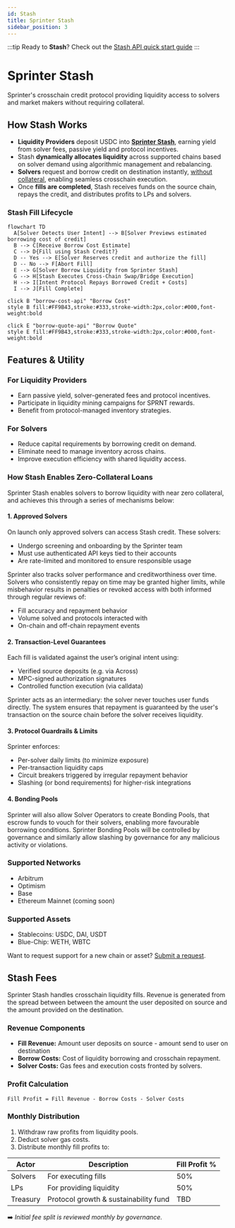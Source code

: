 ```yaml
---
id: Stash
title: Sprinter Stash
sidebar_position: 3
---
```


:::tip
Ready to **Stash**? Check out the [Stash API quick start guide](use-stash)
:::

# Sprinter Stash

Sprinter's crosschain credit protocol providing liquidity access to solvers and market makers without requiring collateral.

## How Stash Works

- **Liquidity Providers** deposit USDC into **[Sprinter Stash](https://app.sprinter.tech)**, earning yield from solver fees, passive yield and protocol incentives.
- Stash **dynamically allocates liquidity** across supported chains based on solver demand using algorithmic management and rebalancing.
- **Solvers** request and borrow credit on destination instantly, [without collateral](#how-stash-enables-zero-collateral-loans), enabling seamless crosschain execution.
- Once **fills are completed**, Stash receives funds on the source chain, repays the credit, and distributes profits to LPs and solvers.

### Stash Fill Lifecycle

```mermaid
flowchart TD
  A[Solver Detects User Intent] --> B[Solver Previews estimated borrowing cost of credit]
  B --> C[Receive Borrow Cost Estimate]
  C --> D{Fill using Stash Credit?}
  D -- Yes --> E[Solver Reserves credit and authorize the fill]
  D -- No --> F[Abort Fill]
  E --> G[Solver Borrow Liquidity from Sprinter Stash]
  G --> H[Stash Executes Cross-Chain Swap/Bridge Execution]
  H --> I[Intent Protocol Repays Borrowed Credit + Costs]
  I --> J[Fill Complete]

click B "borrow-cost-api" "Borrow Cost"
style B fill:#FF9B43,stroke:#333,stroke-width:2px,color:#000,font-weight:bold

click E "borrow-quote-api" "Borrow Quote"
style E fill:#FF9B43,stroke:#333,stroke-width:2px,color:#000,font-weight:bold

```

## Features & Utility

### For Liquidity Providers

- Earn passive yield, solver-generated fees and protocol incentives.
- Participate in liquidity mining campaigns for SPRNT rewards.
- Benefit from protocol-managed inventory strategies.

### For Solvers

- Reduce capital requirements by borrowing credit on demand.
- Eliminate need to manage inventory across chains.
- Improve execution efficiency with shared liquidity access.

### How Stash Enables Zero-Collateral Loans

Sprinter Stash enables solvers to borrow liquidity with near zero collateral, and achieves this through a series of mechanisms below:

#### 1. Approved Solvers

On launch only approved solvers can access Stash credit. These solvers:

- Undergo screening and onboarding by the Sprinter team
- Must use authenticated API keys tied to their accounts
- Are rate-limited and monitored to ensure responsible usage

Sprinter also tracks solver performance and creditworthiness over time. Solvers who consistently repay on time may be granted higher limits, while misbehavior results in penalties or revoked access with both informed through regular reviews of:

- Fill accuracy and repayment behavior
- Volume solved and protocols interacted with
- On-chain and off-chain repayment events

#### 2. Transaction-Level Guarantees

Each fill is validated against the user’s original intent using:

- Verified source deposits (e.g. via Across)
- MPC-signed authorization signatures
- Controlled function execution (via calldata)

Sprinter acts as an intermediary: the solver never touches user funds directly. The system ensures that repayment is guaranteed by the user's transaction on the source chain before the solver receives liquidity.

#### 3. Protocol Guardrails & Limits

Sprinter enforces:

- Per-solver daily limits (to minimize exposure)
- Per-transaction liquidity caps
- Circuit breakers triggered by irregular repayment behavior
- Slashing (or bond requirements) for higher-risk integrations

#### 4. Bonding Pools

Sprinter will also allow Solver Operators to create Bonding Pools, that escrow funds to vouch for their solvers, enabling more favourable borrowing conditions. Sprinter Bonding Pools will be controlled by governance and similarly allow slashing by governance for any malicious activity or violations.

### Supported Networks

- Arbitrum
- Optimism
- Base
- Ethereum Mainnet (coming soon)

### Supported Assets

- Stablecoins: USDC, DAI, USDT
- Blue-Chip: WETH, WBTC

Want to request support for a new chain or asset? [Submit a request](https://forms.gle/an5vZrmyDkyYR8Ni7).

## Stash Fees

Sprinter Stash handles crosschain liquidity fills. Revenue is generated from the spread between between the amount the user deposited on source and the amount provided on the destination.

### Revenue Components

- **Fill Revenue:** Amount user deposits on source - amount send to user on destination
- **Borrow Costs:** Cost of liquidity borrowing and crosschain repayment.
- **Solver Costs:** Gas fees and execution costs fronted by solvers.

### Profit Calculation

```
Fill Profit = Fill Revenue - Borrow Costs - Solver Costs
```

### Monthly Distribution

1. Withdraw raw profits from liquidity pools.
2. Deduct solver gas costs.
3. Distribute monthly fill profits to:

| Actor    | Description                           | Fill Profit % |
| -------- | ------------------------------------- | ------------- |
| Solvers  | For executing fills                   | 50%           |
| LPs      | For providing liquidity               | 50%           |
| Treasury | Protocol growth & sustainability fund | TBD           |

➡️ _Initial fee split is reviewed monthly by governance._
